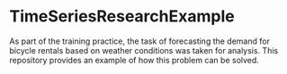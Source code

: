 # TimeSeriesResearchExample
As part of the training practice, the task of forecasting the demand for bicycle rentals based on weather conditions was taken for analysis. This repository provides an example of how this problem can be solved.
